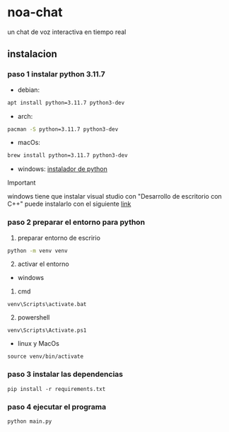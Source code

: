 # noa-chat
un chat de voz interactiva en tiempo real
## instalacion
### paso 1 instalar python 3.11.7
* debian:
```bash
apt install python=3.11.7 python3-dev
```
* arch:
```bash
pacman -S python=3.11.7 python3-dev
```
* macOs: 
```bash
brew install python=3.11.7 python3-dev
```
* windows: [instalador de python](https://www.python.org/downloads/release/python-3117/ 'instala python 3.11.7')
>[!IMPORTANT]
>windows tiene que instalar visual studio con "Desarrollo de escritorio con C++"
>puede instalarlo con el siguiente [link](https://visualstudio.microsoft.com/es/thank-you-downloading-visual-studio/?sku=Community&channel=Release&version=VS2022&source=VSLandingPage&passive=false&cid=2030 'descarga Visual Studio 2022')

### paso 2 preparar el entorno para python
1. preparar entorno de escririo
```bash
python -m venv venv
```
2. activar el entorno

  * windows
  1. cmd
```shell
venv\Scripts\activate.bat
```
  2. powershell
```shell
venv\Scripts\Activate.ps1
```
  * linux y MacOs
```shell
source venv/bin/activate
```

### paso 3 instalar las dependencias
```shell
pip install -r requirements.txt
```

### paso 4 ejecutar el programa
```shell
python main.py
```



